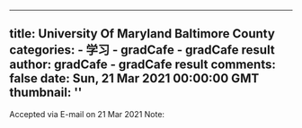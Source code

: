 
---
title: University Of Maryland Baltimore County
categories: 
    - 学习
    - gradCafe - gradCafe result
author: gradCafe - gradCafe result
comments: false
date: Sun, 21 Mar 2021 00:00:00 GMT
thumbnail: ''
---

<div>   
Accepted via E-mail on 21 Mar 2021  Note:  
</div>
            